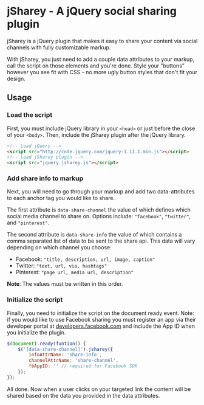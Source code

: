 # jSharey - A jQuery social sharing plugin

jSharey is a jQuery plugin that makes it easy to share your content via social channels with fully customizable markup.

With jSharey, you just need to add a couple data attributes to your markup, call the script on those elements and you're done. Style your "buttons" however you see fit with CSS - no more ugly button styles that don't fit your design.

## Usage

### Load the script
First, you must include jQuery library in your `<head>` or just before the close of your `<body>`. Then, include the jSharey plugin after the jQuery library.

```html
<!-- Load jQuery -->
<script src="http://code.jquery.com/jquery-1.11.1.min.js"></script>
<!-- Load jSharey plugin -->
<script src="jquery.jsharey.js"></script>
```

### Add share info to markup
Next, you will need to go through your markup and add two data-attributes to each anchor tag you would like to share.

The first attribute is `data-share-channel` the value of which defines which social media channel to share on. Options include: `"facebook"`, `"twitter"`, and `"pinterest"`.

The second attribute is `data-share-info` the value of which contains a comma separated list of data to be sent to the share api. This data will vary depending on which channel you choose:

- Facebook: `"title, description, url, image, caption"`
- Twitter: `"text, url, via, hashtags"`
- Pinterest: `"page url, media url, description"`

**Note**: The values must be written in this order.

### Initialize the script
Finally, you need to initialize the script on the document ready event. Note: if you would like to use Facebook sharing you must register an app via their developer portal at [developers.facebook.com](http://developers.facebook.com) and include the App ID when you initialize the plugin.

```javascript
$(document).ready(funtion() {
	$('[data-share-channel]').jsharey({
		infoAttrName: 'share-info',
		channelAttrName: 'share-channel',
		fbAppID: '' // required for Facebook SDK
	});
});
```

All done. Now when a user clicks on your targeted link the content will be shared based on the data you provided in the data attributes.
